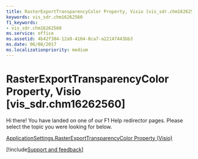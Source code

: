 ```yaml
---
title: RasterExportTransparencyColor Property, Visio [vis_sdr.chm16262560]
keywords: vis_sdr.chm16262560
f1_keywords:
- vis_sdr.chm16262560
ms.service: office
ms.assetid: 4b42f304-12a9-4164-8ca7-a22147443bb3
ms.date: 06/08/2017
ms.localizationpriority: medium
---
```



# RasterExportTransparencyColor Property, Visio [vis_sdr.chm16262560]

Hi there! You have landed on one of our F1 Help redirector pages. Please select the topic you were looking for below.

[ApplicationSettings.RasterExportTransparencyColor Property (Visio)](https://msdn.microsoft.com/library/82596a7b-508d-315e-a6df-f60f9d6daf28.aspx)

[!include[Support and feedback](~/includes/feedback-boilerplate.md)]